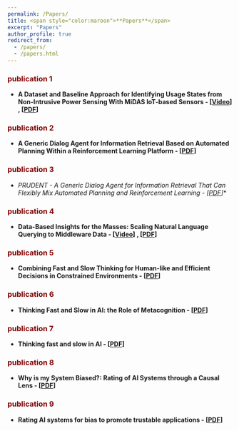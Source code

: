 ```yaml
---
permalink: /Papers/
title: <span style="color:maroon">**Papers**</span>
excerpt: "Papers"
author_profile: true
redirect_from: 
  - /papers/
  - /papers.html
---
```




### <span style="color:maroon">**publication 1**</span>  
- <span style>**A Dataset and Baseline Approach for Identifying Usage States from Non-Intrusive Power Sensing With MiDAS IoT-based Sensors - [[Video](https://www.youtube.com/watch?v=-0aKDVoEGvs)] , [[PDF](https://dl.acm.org/doi/10.1145/3514094.3534174)]** </span>  


### <span style="color:maroon">**publication 2**</span>  
- <span style>**A Generic Dialog Agent for Information Retrieval Based on Automated Planning
Within a Reinforcement Learning Platform - [[PDF](https://prl-theworkshop.github.io/prl2021/papers/PRL2021_paper_28.pdf)]**</span>

### <span style="color:maroon">**publication 3**</span>  
- <span style>**PRUDENT* - A Generic Dialog Agent for Information Retrieval That Can
Flexibly Mix Automated Planning and Reinforcement Learning - [[PDF](https://icaps21.icaps-conference.org/demos/demos/381.pdf)]**</span>


### <span style="color:maroon">**publication 4**</span>  
- <span style>**Data-Based Insights for the Masses: Scaling Natural Language Querying to Middleware Data - [[Video](https://www.youtube.com/watch?v=-0aKDVoEGvs)] , [[PDF](https://dl.acm.org/doi/abs/10.1007/978-3-031-00129-1_49)]**</span>


### <span style="color:maroon">**publication 5**</span>  
- <span style>**Combining Fast and Slow Thinking for Human-like and Efficient Decisions in Constrained Environments - [[PDF](https://scholar.google.com/citations?view_op=view_citation&hl=en&user=mPC6wp4AAAAJ&sortby=pubdate&citation_for_view=mPC6wp4AAAAJ:KNjnJ3z-R6IC)]**</span>


### <span style="color:maroon">**publication 6**</span>  
- <span style>**Thinking Fast and Slow in AI: the Role of Metacognition - [[PDF](https://scholar.google.com/citations?view_op=view_citation&hl=en&user=mPC6wp4AAAAJ&cstart=20&pagesize=80&sortby=pubdate&citation_for_view=mPC6wp4AAAAJ:CdxZDUztZiMC)]**</span>


### <span style="color:maroon">**publication 7**</span>  
- <span style>**Thinking fast and slow in AI - [[PDF](https://scholar.google.com/citations?view_op=view_citation&hl=en&user=mPC6wp4AAAAJ&cstart=20&pagesize=80&sortby=pubdate&citation_for_view=mPC6wp4AAAAJ:PaBasH6fAo0C)]**</span>
  

### <span style="color:maroon">**publication 8**</span>  
- <span style>**Why is my System Biased?: Rating of AI Systems through a Causal Lens - [[PDF](https://dl.acm.org/doi/10.1145/3514094.3539556)]**</span>


### <span style="color:maroon">**publication 9**</span>  
- <span style>**Rating AI systems for bias to promote trustable applications - [[PDF](https://ieeexplore.ieee.org/abstract/document/8809756)]**</span>




